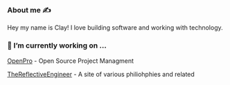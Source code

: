 ### About me ✍️
Hey my name is Clay! I love building software and working with technology. 


### 🔭 I’m currently working on ...
[OpenPro](https://github.com/openpro-io/openpro/) - Open Source Project Managment 

[TheReflectiveEngineer](https://thereflectiveengineer.com/) - A site of various philiohphies and related
<!--
**claygorman/claygorman** is a ✨ _special_ ✨ repository because its `README.md` (this file) appears on your GitHub profile.

Here are some ideas to get you started:

- 🔭 I’m currently working on ...
- 🌱 I’m currently learning ...
- 👯 I’m looking to collaborate on ...
- 🤔 I’m looking for help with ...
- 💬 Ask me about ...
- 📫 How to reach me: ...
- 😄 Pronouns: ...
- ⚡ Fun fact: ...
-->
